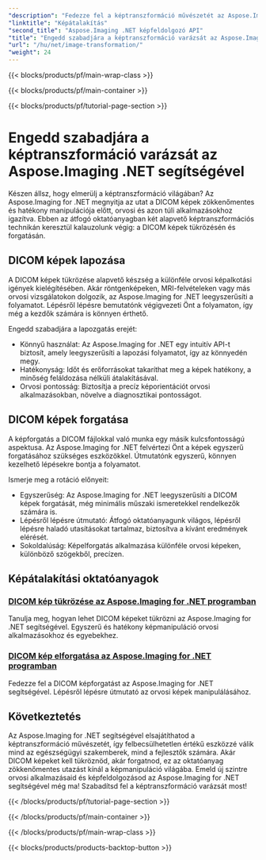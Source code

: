 ```yaml
---
"description": "Fedezze fel a képtranszformáció művészetét az Aspose.Imaging for .NET segítségével. Tanulja meg, hogyan tükrözheti és forgathatja el könnyedén a DICOM képeket orvosi alkalmazásokhoz és egyebekhez."
"linktitle": "Képátalakítás"
"second_title": "Aspose.Imaging .NET képfeldolgozó API"
"title": "Engedd szabadjára a képtranszformáció varázsát az Aspose.Imaging .NET segítségével"
"url": "/hu/net/image-transformation/"
"weight": 24
---
```


{{< blocks/products/pf/main-wrap-class >}}

{{< blocks/products/pf/main-container >}}

{{< blocks/products/pf/tutorial-page-section >}}

# Engedd szabadjára a képtranszformáció varázsát az Aspose.Imaging .NET segítségével


Készen állsz, hogy elmerülj a képtranszformáció világában? Az Aspose.Imaging for .NET megnyitja az utat a DICOM képek zökkenőmentes és hatékony manipulációja előtt, orvosi és azon túli alkalmazásokhoz igazítva. Ebben az átfogó oktatóanyagban két alapvető képtranszformációs technikán keresztül kalauzolunk végig: a DICOM képek tükrözésén és forgatásán. 

## DICOM képek lapozása

A DICOM képek tükrözése alapvető készség a különféle orvosi képalkotási igények kielégítésében. Akár röntgenképeken, MRI-felvételeken vagy más orvosi vizsgálatokon dolgozik, az Aspose.Imaging for .NET leegyszerűsíti a folyamatot. Lépésről lépésre bemutatónk végigvezeti Önt a folyamaton, így még a kezdők számára is könnyen érthető.

Engedd szabadjára a lapozgatás erejét:
- Könnyű használat: Az Aspose.Imaging for .NET egy intuitív API-t biztosít, amely leegyszerűsíti a lapozási folyamatot, így az könnyedén megy.
- Hatékonyság: Időt és erőforrásokat takaríthat meg a képek hatékony, a minőség feláldozása nélküli átalakításával.
- Orvosi pontosság: Biztosítja a precíz képorientációt orvosi alkalmazásokban, növelve a diagnosztikai pontosságot.

## DICOM képek forgatása

A képforgatás a DICOM fájlokkal való munka egy másik kulcsfontosságú aspektusa. Az Aspose.Imaging for .NET felvértezi Önt a képek egyszerű forgatásához szükséges eszközökkel. Útmutatónk egyszerű, könnyen kezelhető lépésekre bontja a folyamatot.

Ismerje meg a rotáció előnyeit:
- Egyszerűség: Az Aspose.Imaging for .NET leegyszerűsíti a DICOM képek forgatását, még minimális műszaki ismeretekkel rendelkezők számára is.
- Lépésről lépésre útmutató: Átfogó oktatóanyagunk világos, lépésről lépésre haladó utasításokat tartalmaz, biztosítva a kívánt eredmények elérését.
- Sokoldalúság: Képelforgatás alkalmazása különféle orvosi képeken, különböző szögekből, precízen.

## Képátalakítási oktatóanyagok
### [DICOM kép tükrözése az Aspose.Imaging for .NET programban](./flip-dicom-image/)
Tanulja meg, hogyan lehet DICOM képeket tükrözni az Aspose.Imaging for .NET segítségével. Egyszerű és hatékony képmanipuláció orvosi alkalmazásokhoz és egyebekhez.
### [DICOM kép elforgatása az Aspose.Imaging for .NET programban](./rotate-dicom-image/)
Fedezze fel a DICOM képforgatást az Aspose.Imaging for .NET segítségével. Lépésről lépésre útmutató az orvosi képek manipulálásához.

## Következtetés

Az Aspose.Imaging for .NET segítségével elsajátíthatod a képtranszformáció művészetét, így felbecsülhetetlen értékű eszközzé válik mind az egészségügyi szakemberek, mind a fejlesztők számára. Akár DICOM képeket kell tükröznöd, akár forgatnod, ez az oktatóanyag zökkenőmentes utazást kínál a képmanipuláció világába. Emeld új szintre orvosi alkalmazásaid és képfeldolgozásod az Aspose.Imaging for .NET segítségével még ma! Szabadítsd fel a képtranszformáció varázsát most!

{{< /blocks/products/pf/tutorial-page-section >}}

{{< /blocks/products/pf/main-container >}}

{{< /blocks/products/pf/main-wrap-class >}}

{{< blocks/products/products-backtop-button >}}